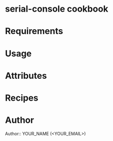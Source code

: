 # serial-console cookbook

# Requirements

# Usage

# Attributes

# Recipes

# Author

Author:: YOUR_NAME (<YOUR_EMAIL>)
